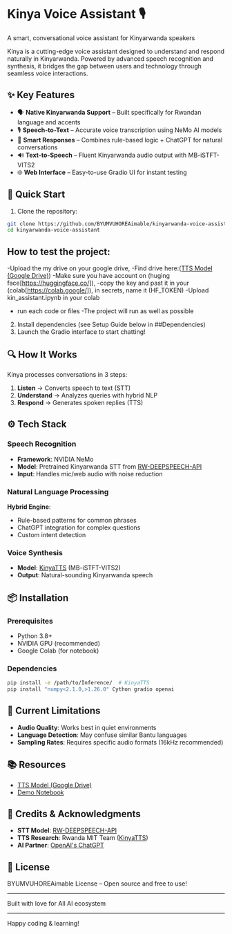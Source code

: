 # Kinya Voice Assistant 🎙️

A smart, conversational voice assistant for Kinyarwanda speakers

Kinya is a cutting-edge voice assistant designed to understand and respond naturally in Kinyarwanda. Powered by advanced speech recognition and synthesis, it bridges the gap between users and technology through seamless voice interactions.

## ✨ Key Features

- 🗣️ **Native Kinyarwanda Support** – Built specifically for Rwandan language and accents
- 🎙️ **Speech-to-Text** – Accurate voice transcription using NeMo AI models
- 🧠 **Smart Responses** – Combines rule-based logic + ChatGPT for natural conversations
- 🔊 **Text-to-Speech** – Fluent Kinyarwanda audio output with MB-iSTFT-VITS2
- 🌐 **Web Interface** – Easy-to-use Gradio UI for instant testing

## 🏁 Quick Start

1. Clone the repository:
```bash
git clone https://github.com/BYUMVUHOREAimable/kinyarwanda-voice-assistant.git
cd kinyarwanda-voice-assistant
```
## How to test the project:
-Upload the my drive on your google drive,
-Find drive here:([TTS Model (Google Drive)](https://drive.google.com/drive/folders/1vrecoCWw_XQjIZt4LX4h7FbTK_Bk7Qw3))
-Make sure you have account on (huging face[https://huggingface.co/]),
-copy the key and past it in your (colab[https://colab.google/]), in secrets, name it (HF_TOKEN)
-Upload kin_assistant.ipynb in your colab
- run each code or files
-The project will run as well as possible

2. Install dependencies (see Setup Guide below in ##Dependencies)
3. Launch the Gradio interface to start chatting!

## 🔍 How It Works

Kinya processes conversations in 3 steps:

1. **Listen** → Converts speech to text (STT)
2. **Understand** → Analyzes queries with hybrid NLP
3. **Respond** → Generates spoken replies (TTS)

## ⚙️ Tech Stack

### Speech Recognition
- **Framework**: NVIDIA NeMo
- **Model**: Pretrained Kinyarwanda STT from [RW-DEEPSPEECH-API](https://github.com/agent87/RW-DEEPSPEECH-API/tree/main/stt)
- **Input**: Handles mic/web audio with noise reduction

### Natural Language Processing
**Hybrid Engine**:
- Rule-based patterns for common phrases
- ChatGPT integration for complex questions
- Custom intent detection

### Voice Synthesis
- **Model**: [KinyaTTS](https://github.com/anzeyimana/KinyaTTS) (MB-iSTFT-VITS2)
- **Output**: Natural-sounding Kinyarwanda speech

## 📦 Installation

### Prerequisites
- Python 3.8+
- NVIDIA GPU (recommended)
- Google Colab (for notebook)

### Dependencies
```bash
pip install -e /path/to/Inference/  # KinyaTTS
pip install "numpy<2.1.0,>1.26.0" Cython gradio openai
```

## 🚨 Current Limitations

- **Audio Quality**: Works best in quiet environments
- **Language Detection**: May confuse similar Bantu languages
- **Sampling Rates**: Requires specific audio formats (16kHz recommended)

## 📚 Resources

- [TTS Model (Google Drive)](https://drive.google.com/drive/folders/1vrecoCWw_XQjIZt4LX4h7FbTK_Bk7Qw3)
- [Demo Notebook](kin_assistant.ipynb)

## 🙏 Credits & Acknowledgments

- **STT Model**: [RW-DEEPSPEECH-API](https://github.com/agent87/RW-DEEPSPEECH-API)
- **TTS Research**: Rwanda MIT Team ([KinyaTTS](https://github.com/anzeyimana/KinyaTTS))
- **AI Partner**: [OpenAI's ChatGPT](https://openai.com/chatgpt)

## 📜 License

BYUMVUHOREAimable License – Open source and free to use!

---
Built with love for All AI ecosystem

---
Happy coding & learning!